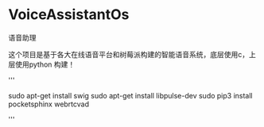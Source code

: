# VoiceAssistantOs
语音助理

这个项目是基于各大在线语音平台和树莓派构建的智能语音系统，底层使用c，上层使用python 构建！



'''

sudo apt-get install swig
sudo apt-get install libpulse-dev
sudo pip3 install pocketsphinx webrtcvad


'''
